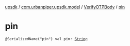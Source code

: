 [upsdk](../../index.md) / [com.urbanpiper.upsdk.model](../index.md) / [VerifyOTPBody](index.md) / [pin](./pin.md)

# pin

`@SerializedName("pin") val pin: `[`String`](https://kotlinlang.org/api/latest/jvm/stdlib/kotlin/-string/index.html)